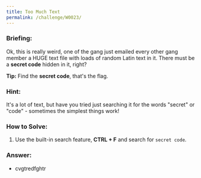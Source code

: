```yaml
---
title: Too Much Text
permalink: /challenge/W0023/
---
```


### Briefing: 
Ok, this is really weird, one of the gang just emailed every other gang member a HUGE text file with loads of random Latin text in it. There must be a **secret code** hidden in it, right?

**Tip:** Find the **secret code**, that's the flag.

### Hint:
It's a lot of text, but have you tried just searching it for the words "secret" or "code" - sometimes the simplest things work!

### How to Solve: 
1. Use the built-in search feature, **CTRL + F** and search for `secret code`.

### Answer:
- cvgtredfghtr